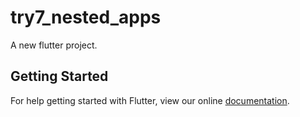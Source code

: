 # try7_nested_apps

A new flutter project.

## Getting Started

For help getting started with Flutter, view our online
[documentation](http://flutter.io/).
